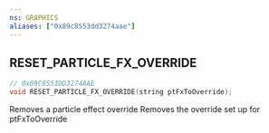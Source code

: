 ```yaml
---
ns: GRAPHICS
aliases: ["0x89c8553dd3274aae"]
---
```

## RESET_PARTICLE_FX_OVERRIDE

```c
// 0x89C8553DD3274AAE
void RESET_PARTICLE_FX_OVERRIDE(string ptFxToOverride);
```

Removes a particle effect override
Removes the override set up for ptFxToOverride

